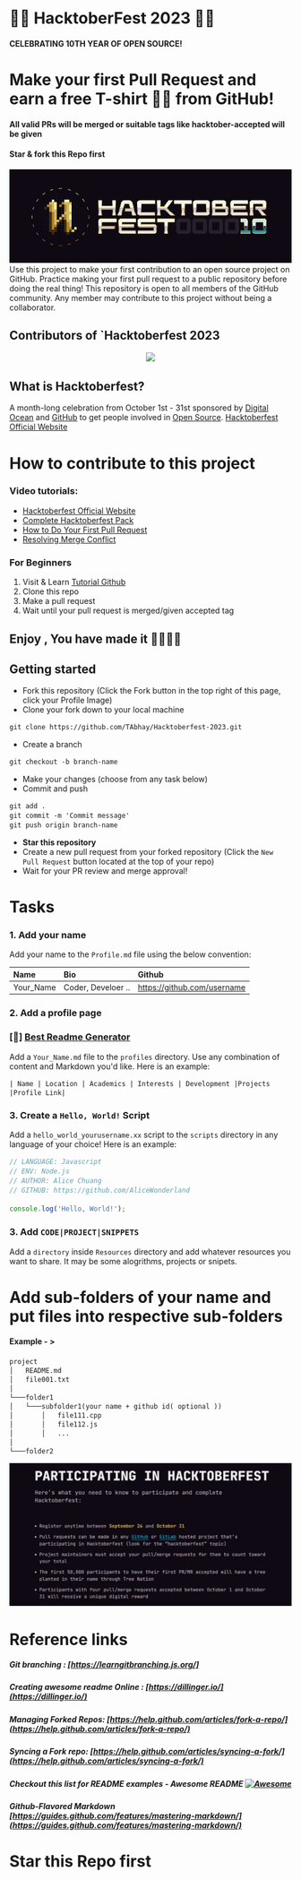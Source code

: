 #  💛🎯   HacktoberFest 2023  💛🎯
#### CELEBRATING 10TH YEAR OF OPEN SOURCE!
# Make your first Pull Request and earn a free T-shirt 👕👕 from GitHub!
#### All valid PRs will be merged or suitable tags like hacktober-accepted will be given 
#### Star & fork this Repo first 
![Hacktoberfest 2023](./assets/logo_light.png)
Use this project to make your first contribution to an open source project on GitHub. Practice making your first pull request to a public repository before doing the real thing! 
This repository is open to all members of the GitHub community. Any member may contribute to this project without being a collaborator.
## Contributors of `Hacktoberfest 2023
<div align="center">
<a href="https://github.com/TAbhay/Hacktoberfest-2023/graphs/contributors">
  <img src="https://contrib.rocks/image?repo=TAbhay/Hacktoberfest-2023" />
</a> 
</div>

## What is Hacktoberfest?
A month-long celebration from October 1st - 31st sponsored by [Digital Ocean](https://hacktoberfest.digitalocean.com/) and [GitHub](https://github.com/blog/2433-celebrate-open-source-this-october-with-hacktoberfest) to get people involved in [Open Source](https://github.com/open-source). 
[Hacktoberfest Official Website](https://hacktoberfest.com/)
# How to contribute to this project
### Video tutorials:
- [Hacktoberfest Official Website](https://hacktoberfest.com/)
- [Complete Hacktoberfest Pack](https://www.youtube.com/watch?v=K5nzruz1FpA&list=PLseEp7p6EwiZgLPknY4ITJxfoo75wqxph)
- [How to Do Your First Pull Request](https://www.youtube.com/watch?v=nkuYH40cjo4)
- [Resolving Merge Conflict](https://www.youtube.com/watch?v=kBIMGOxqqnk&t=207s)

### For Beginners
1) Visit & Learn   [Tutorial Github](https://www.youtube.com/playlist?list=PL4cUxeGkcC9goXbgTDQ0n_4TBzOO0ocPR)
2) Clone this repo
3) Make a pull request
4) Wait until your pull request is merged/given accepted tag

## Enjoy , You have made it 🥳🥳🚀🚀 

## Getting started
* Fork this repository (Click the Fork button in the top right of this page, click your Profile Image)
* Clone your fork down to your local machine

```markdown
git clone https://github.com/TAbhay/Hacktoberfest-2023.git
```

* Create a branch

```markdown
git checkout -b branch-name
```

* Make your changes (choose from any task below)
* Commit and push

```markdown
git add .
git commit -m 'Commit message'
git push origin branch-name
```

* __Star this repository__ 
* Create a new pull request from your forked repository (Click the `New Pull Request` button located at the top of your repo)
* Wait for your PR review and merge approval!
# Tasks
### 1. Add your name
Add your name to the `Profile.md` file using the below convention:

| Name | Bio     | Github |
| :-------- | :------- | :-------------------------------- |
| Your_Name    | Coder, Develoer ..| https://github.com/username  |


### 2. Add a profile page

### [🔗] [Best Readme Generator](https://gprm.itsvg.in/)
Add a `Your_Name.md` file to the `profiles` directory. Use any combination of content and Markdown you'd like. Here is an example:
```
| Name | Location | Academics | Interests | Development |Projects |Profile Link|
```
### 3. Create a `Hello, World!` Script
Add a `hello_world_yourusername.xx` script to the `scripts` directory in any language of your choice! Here is an example:

```Javascript
// LANGUAGE: Javascript
// ENV: Node.js
// AUTHOR: Alice Chuang
// GITHUB: https://github.com/AliceWonderland

console.log('Hello, World!');
```
### 3. Add `CODE|PROJECT|SNIPPETS` 
Add a `directory` inside `Resources` directory and add whatever resources you want to share.
It may be some alogrithms, projects or snipets.

# Add sub-folders of your name and put files into respective sub-folders
#### Example - >
```
project
│   README.md
│   file001.txt    
│
└───folder1
│   └───subfolder1(your name + github id( optional ))
│       │   file111.cpp
│       │   file112.js
│       │   ...
│   
└───folder2
```

![Hacktoberfest Participation](./assets/participation.png)


# Reference links
##### Git branching : [https://learngitbranching.js.org/]
##### Creating awesome readme Online : [https://dillinger.io/](https://dillinger.io/)
##### Managing Forked Repos: [https://help.github.com/articles/fork-a-repo/](https://help.github.com/articles/fork-a-repo/)
##### Syncing a Fork repo: [https://help.github.com/articles/syncing-a-fork/](https://help.github.com/articles/syncing-a-fork/)
##### Checkout this list for README examples - Awesome README [![Awesome](https://cdn.rawgit.com/sindresorhus/awesome/d7305f38d29fed78fa85652e3a63e154dd8e8829/media/badge.svg)](https://github.com/sindresorhus/awesome)
##### Github-Flavored Markdown [https://guides.github.com/features/mastering-markdown/](https://guides.github.com/features/mastering-markdown/)



# Star this Repo first
